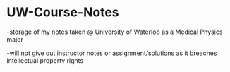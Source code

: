 # UW-Course-Notes
-storage of my notes taken @ University of Waterloo as a Medical Physics major

-will not give out instructor notes or assignment/solutions as it breaches intellectual property rights 
